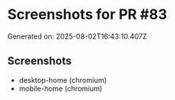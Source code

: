 # Screenshots for PR #83

Generated on: 2025-08-02T16:43:10.407Z

## Screenshots
- desktop-home (chromium)
- mobile-home (chromium)
